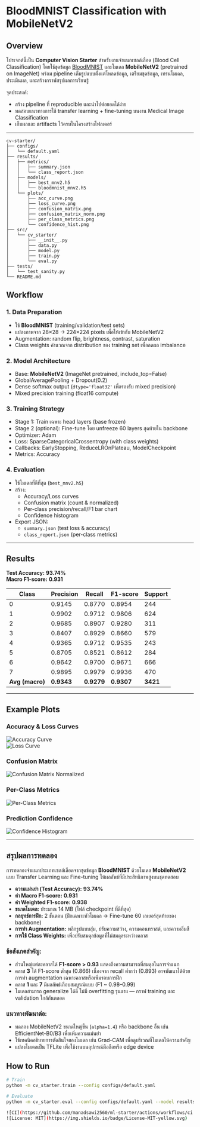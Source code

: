 # BloodMNIST Classification with MobileNetV2

## Overview
โปรเจกต์นี้เป็น **Computer Vision Starter** สำหรับงานจำแนกเซลล์เลือด (Blood Cell Classification) โดยใช้ชุดข้อมูล [BloodMNIST](https://medmnist.com/) และโมเดล **MobileNetV2** (pretrained on ImageNet) พร้อม pipeline เต็มรูปแบบตั้งแต่โหลดข้อมูล, เตรียมชุดข้อมูล, เทรนโมเดล, ประเมินผล, และสร้างกราฟสรุปผลการเรียนรู้

จุดประสงค์:
- สร้าง pipeline ที่ reproducible และนำไปต่อยอดได้ง่าย
- ทดสอบแนวทางการใช้ transfer learning + fine-tuning บนงาน Medical Image Classification
- เก็บผลและ artifacts ไว้ครบในโครงสร้างโฟลเดอร์

---
```plaintext
cv-starter/
├── configs/
│   └── default.yaml          
├── results/
│   ├── metrics/
│   │   ├── summary.json
│   │   └── class_report.json
│   ├── models/
│   │   ├── best_mnv2.h5
│   │   └── bloodmnist_mnv2.h5
│   └── plots/
│       ├── acc_curve.png
│       ├── loss_curve.png
│       ├── confusion_matrix.png
│       ├── confusion_matrix_norm.png
│       ├── per_class_metrics.png
│       └── confidence_hist.png
├── src/
│   └── cv_starter/
│       ├── __init__.py
│       ├── data.py
│       ├── model.py
│       ├── train.py
│       └── eval.py
├── tests/
│   └── test_sanity.py
└── README.md  
```
## Workflow

### 1. Data Preparation
- ใช้ **BloodMNIST** (training/validation/test sets)
- แปลงภาพจาก 28×28 → 224×224 pixels เพื่อให้เข้ากับ MobileNetV2
- Augmentation: random flip, brightness, contrast, saturation
- Class weights คำนวณจาก distribution ของ training set เพื่อลดผล imbalance

### 2. Model Architecture
- Base: **MobileNetV2** (ImageNet pretrained, include_top=False)
- GlobalAveragePooling + Dropout(0.2)
- Dense softmax output (`dtype='float32'` เพื่อรองรับ mixed precision)
- Mixed precision training (float16 compute)

### 3. Training Strategy
- Stage 1: Train เฉพาะ head layers (base frozen)
- Stage 2 (optional): Fine-tune โดย unfreeze 60 layers สุดท้ายใน backbone
- Optimizer: Adam
- Loss: SparseCategoricalCrossentropy (with class weights)
- Callbacks: EarlyStopping, ReduceLROnPlateau, ModelCheckpoint
- Metrics: Accuracy

### 4. Evaluation
- ใช้โมเดลที่ดีที่สุด (`best_mnv2.h5`)
- สร้าง:
  - Accuracy/Loss curves
  - Confusion matrix (count & normalized)
  - Per-class precision/recall/F1 bar chart
  - Confidence histogram
- Export JSON:
  - `summary.json` (test loss & accuracy)
  - `class_report.json` (per-class metrics)

---

## Results

**Test Accuracy:** **93.74%**  
**Macro F1-score:** **0.931**

| Class | Precision | Recall | F1-score | Support |
|-------|-----------|--------|----------|---------|
| 0     | 0.9145    | 0.8770 | 0.8954   | 244     |
| 1     | 0.9902    | 0.9712 | 0.9806   | 624     |
| 2     | 0.9685    | 0.8907 | 0.9280   | 311     |
| 3     | 0.8407    | 0.8929 | 0.8660   | 579     |
| 4     | 0.9365    | 0.9712 | 0.9535   | 243     |
| 5     | 0.8705    | 0.8521 | 0.8612   | 284     |
| 6     | 0.9642    | 0.9700 | 0.9671   | 666     |
| 7     | 0.9895    | 0.9979 | 0.9936   | 470     |
| **Avg (macro)** | **0.9343** | **0.9279** | **0.9307** | **3421** |

---

## Example Plots

### Accuracy & Loss Curves
![Accuracy Curve](results/plots/acc_curve.png)  
![Loss Curve](results/plots/loss_curve.png)  

### Confusion Matrix
![Confusion Matrix Normalized](results/plots/confusion_matrix_norm.png)  

### Per-Class Metrics
![Per-Class Metrics](results/plots/per_class_metrics.png)  

### Prediction Confidence
![Confidence Histogram](results/plots/confidence_hist.png)  

---
## สรุปผลการทดลอง

การทดลองจำแนกประเภทเซลล์เลือดจากชุดข้อมูล **BloodMNIST** ด้วยโมเดล **MobileNetV2** แบบ Transfer Learning และ Fine-tuning ให้ผลลัพธ์ที่มีประสิทธิภาพสูงบนชุดทดสอบ

- **ความแม่นยำ (Test Accuracy):** **93.74%**
- **ค่า Macro F1-score:** **0.931**
- **ค่า Weighted F1-score:** **0.938**
- **ขนาดโมเดล:** ประมาณ 14 MB (ไฟล์ checkpoint ที่ดีที่สุด)
- **กลยุทธ์การฝึก:** 2 ขั้นตอน (ฝึกเฉพาะหัวโมเดล → Fine-tune 60 เลเยอร์สุดท้ายของ backbone)
- **การทำ Augmentation:** พลิกรูปแบบสุ่ม, ปรับความสว่าง, ความคอนทราสต์, และความอิ่มสี
- **การใช้ Class Weights:** เพื่อปรับสมดุลข้อมูลที่ไม่สมดุลระหว่างคลาส

### ข้อสังเกตสำคัญ:
- ส่วนใหญ่แต่ละคลาสได้ **F1-score > 0.93** แสดงถึงความสามารถที่สมดุลในการจำแนก
- คลาส **3** ได้ F1-score ต่ำสุด (0.866) เนื่องจาก recall ต่ำกว่า (0.893) อาจพัฒนาได้ด้วยการทำ augmentation เฉพาะคลาสหรือเพิ่มรอบการฝึก
- คลาส **1** และ **7** มีผลลัพธ์เกือบสมบูรณ์แบบ (F1 ~ 0.98–0.99)
- โมเดลสามารถ generalize ได้ดี ไม่มี overfitting รุนแรง — กราฟ training และ validation ใกล้กันตลอด

### แนวทางพัฒนาต่อ:
- ทดลอง MobileNetV2 ขนาดใหญ่ขึ้น (`alpha=1.4`) หรือ backbone อื่น เช่น EfficientNet-B0/B3 เพื่อเพิ่มความแม่นยำ
- ใช้เทคนิคอธิบายการตัดสินใจของโมเดล เช่น Grad-CAM เพื่อดูบริเวณที่โมเดลให้ความสำคัญ
- แปลงโมเดลเป็น TFLite เพื่อใช้งานบนอุปกรณ์มือถือหรือ edge device
## How to Run

```bash
# Train
python -m cv_starter.train --config configs/default.yaml

# Evaluate
python -m cv_starter.eval --config configs/default.yaml --model results/models/best_mnv2.h5

![CI](https://github.com/manadsawi2560/ml-starter/actions/workflows/ci.yml/badge.svg)
![License: MIT](https://img.shields.io/badge/License-MIT-yellow.svg)